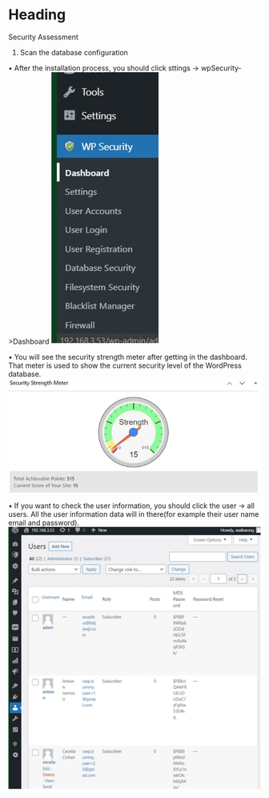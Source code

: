 # Heading
Security Assessment
1.	Scan the database configuration

•	After the installation process, you should click sttings -> wpSecurity->Dashboard
![3_1](./assets/3_1.jpg)

•	You will see the security strength meter after getting in the dashboard. That meter is used to show the current security level of the WordPress database.
![3_2](./assets/3_2.jpg)

•	If you want to check the user information, you should click the user -> all users. All the user information data will in there(for example their user name email and password).
![3_3](./assets/3_3.jpg)
